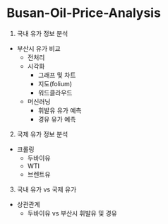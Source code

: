 # Busan-Oil-Price-Analysis

1. 국내 유가 정보 분석

-   부산시 유가 비교
    -   전처리
    -   시각화
        -   그래프 및 차트
        -   지도(folium)
        -   워드클라우드
    -   머신러닝
        -   휘발유 유가 예측
        -   경유 유가 예측

2. 국제 유가 정보 분석

-   크롤링
    -   두바이유
    -   WTI
    -   브렌트유

3. 국내 유가 vs 국제 유가

-   상관관계
    - 두바이유 vs 부산시 휘발유 및 경유


